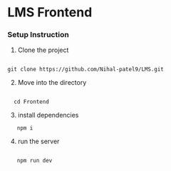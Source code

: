 # LMS Frontend

### Setup Instruction

1. Clone the project

```

git clone https://github.com/Nihal-patel9/LMS.git
```

2. Move into the directory

```

  cd Frontend
```

3. install dependencies

```
   npm i
```

4. run the server

```

   npm run dev
```
